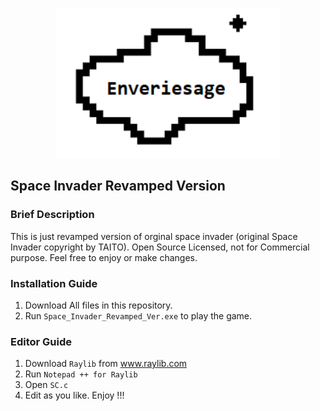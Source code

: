 <p align = "center">
  <img src = "textures/1.png" width = 360>
</p>

## Space Invader Revamped Version
### Brief Description
This is just revamped version of orginal space invader (original Space Invader copyright by TAITO). Open Source Licensed, not for Commercial purpose. Feel free to enjoy or make changes.
### Installation Guide
1. Download All files in this repository.
2. Run `Space_Invader_Revamped_Ver.exe` to play the game.
### Editor Guide
1. Download `Raylib` from www.raylib.com
2. Run `Notepad ++ for Raylib`
3. Open `SC.c`
4. Edit as you like. Enjoy !!!
